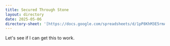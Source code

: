 ```yaml
---
title: Secured Through Stone
layout: directory
date: 2025-05-06
directory-sheet: '[https://docs.google.com/spreadsheets/d/1pP8KhM3E5rmA3ce2Q3oKNFmqJHnEuLT15Nkp_NI61u8/edit?usp=sharing#gid=0](https://docs.google.com/spreadsheets/d/1RTu2cNT9f_bOK4kYwCNtc_wRslCoHdL0Oz1PFdqr1uI/edit?usp=sharing)'
---
```


Let's see if I can get this to work.


